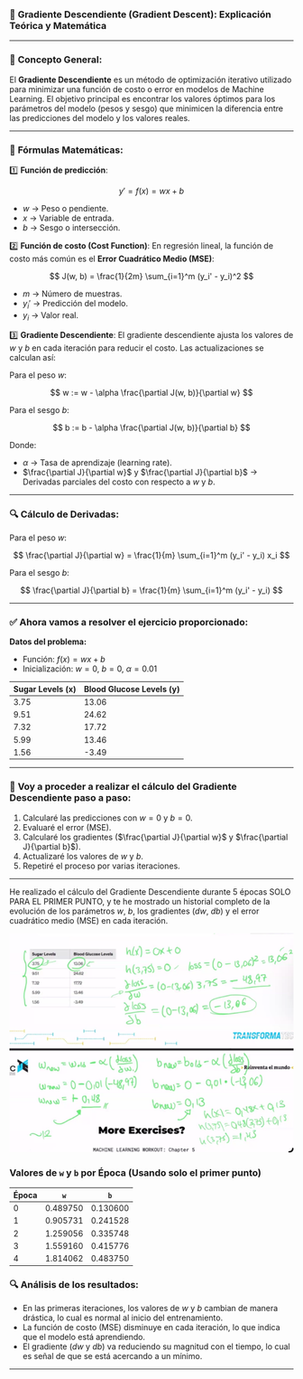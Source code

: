 ### 📌 **Gradiente Descendiente (Gradient Descent): Explicación Teórica y Matemática**

---

### 🚀 **Concepto General**:

El **Gradiente Descendiente** es un método de optimización iterativo utilizado para minimizar una función de costo o error en modelos de Machine Learning. El objetivo principal es encontrar los valores óptimos para los parámetros del modelo (pesos y sesgo) que minimicen la diferencia entre las predicciones del modelo y los valores reales.

---

### 📐 **Fórmulas Matemáticas**:

1️⃣ **Función de predicción**:

$$
y' = f(x) = wx + b
$$

-   $w$ → Peso o pendiente.
-   $x$ → Variable de entrada.
-   $b$ → Sesgo o intersección.

2️⃣ **Función de costo (Cost Function)**:
En regresión lineal, la función de costo más común es el **Error Cuadrático Medio (MSE)**:

$$
J(w, b) = \frac{1}{2m} \sum_{i=1}^m (y_i' - y_i)^2
$$

-   $m$ → Número de muestras.
-   $y_i'$ → Predicción del modelo.
-   $y_i$ → Valor real.

3️⃣ **Gradiente Descendiente**:
El gradiente descendiente ajusta los valores de $w$ y $b$ en cada iteración para reducir el costo. Las actualizaciones se calculan así:

Para el peso $w$:

$$
w := w - \alpha \frac{\partial J(w, b)}{\partial w}
$$

Para el sesgo $b$:

$$
b := b - \alpha \frac{\partial J(w, b)}{\partial b}
$$

Donde:

-   $\alpha$ → Tasa de aprendizaje (learning rate).
-   $\frac{\partial J}{\partial w}$ y $\frac{\partial J}{\partial b}$ → Derivadas parciales del costo con respecto a $w$ y $b$.

---

### 🔍 **Cálculo de Derivadas**:

Para el peso $w$:

$$
\frac{\partial J}{\partial w} = \frac{1}{m} \sum_{i=1}^m (y_i' - y_i) x_i
$$

Para el sesgo $b$:

$$
\frac{\partial J}{\partial b} = \frac{1}{m} \sum_{i=1}^m (y_i' - y_i)
$$

---

### ✅ **Ahora vamos a resolver el ejercicio proporcionado**:

**Datos del problema:**

-   Función: $f(x) = wx + b$
-   Inicialización: $w = 0$, $b = 0$, $\alpha = 0.01$

| **Sugar Levels (x)** | **Blood Glucose Levels (y)** |
| -------------------- | ---------------------------- |
| 3.75                 | 13.06                        |
| 9.51                 | 24.62                        |
| 7.32                 | 17.72                        |
| 5.99                 | 13.46                        |
| 1.56                 | -3.49                        |

---

### 🔄 **Voy a proceder a realizar el cálculo del Gradiente Descendiente paso a paso**:

1. Calcularé las predicciones con $w = 0$ y $b = 0$.
2. Evaluaré el error (MSE).
3. Calcularé los gradientes ($\frac{\partial J}{\partial w}$ y $\frac{\partial J}{\partial b}$).
4. Actualizaré los valores de $w$ y $b$.
5. Repetiré el proceso por varias iteraciones.

---

He realizado el cálculo del Gradiente Descendiente durante 5 épocas SOLO PARA EL PRIMER PUNTO, y te he mostrado un historial completo de la evolución de los parámetros $w$, $b$, los gradientes ($dw$, $db$) y el error cuadrático medio (MSE) en cada iteración.

![alt text](image.png)

### Valores de `w` y `b` por Época (Usando solo el primer punto)

| Época | `w`      | `b`      |
| ----- | -------- | -------- |
| 0     | 0.489750 | 0.130600 |
| 1     | 0.905731 | 0.241528 |
| 2     | 1.259056 | 0.335748 |
| 3     | 1.559160 | 0.415776 |
| 4     | 1.814062 | 0.483750 |

### 🔍 **Análisis de los resultados:**

-   En las primeras iteraciones, los valores de $w$ y $b$ cambian de manera drástica, lo cual es normal al inicio del entrenamiento.
-   La función de costo (MSE) disminuye en cada iteración, lo que indica que el modelo está aprendiendo.
-   El gradiente ($dw$ y $db$) va reduciendo su magnitud con el tiempo, lo cual es señal de que se está acercando a un mínimo.

---
